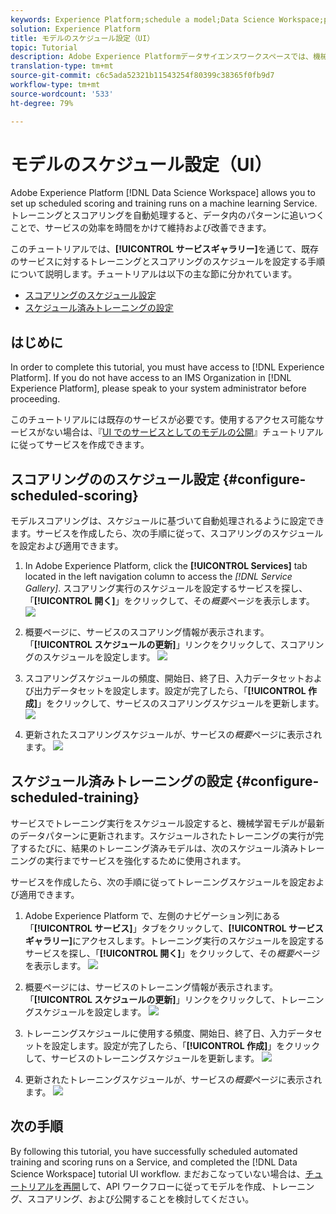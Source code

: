 ```yaml
---
keywords: Experience Platform;schedule a model;Data Science Workspace;popular topics;schedule scoring;schedule training
solution: Experience Platform
title: モデルのスケジュール設定（UI）
topic: Tutorial
description: Adobe Experience Platformデータサイエンスワークスペースでは、機械学習サービスでのスケジュール済みスコアおよびトレーニングの実行を設定できます。 トレーニングとスコアリングを自動処理すると、データ内のパターンに追いつくことで、サービスの効率を時間をかけて維持および改善できます。
translation-type: tm+mt
source-git-commit: c6c5ada52321b11543254f80399c38365f0fb9d7
workflow-type: tm+mt
source-wordcount: '533'
ht-degree: 79%

---
```



# モデルのスケジュール設定（UI）

Adobe Experience Platform [!DNL Data Science Workspace] allows you to set up scheduled scoring and training runs on a machine learning Service. トレーニングとスコアリングを自動処理すると、データ内のパターンに追いつくことで、サービスの効率を時間をかけて維持および改善できます。

このチュートリアルでは、**[!UICONTROL サービスギャラリー]**&#x200B;を通じて、既存のサービスに対するトレーニングとスコアリングのスケジュールを設定する手順について説明します。チュートリアルは以下の主な節に分かれています。

- [スコアリングのスケジュール設定](#configure-scheduled-scoring)
- [スケジュール済みトレーニングの設定](#configure-scheduled-training)

## はじめに

In order to complete this tutorial, you must have access to [!DNL Experience Platform]. If you do not have access to an IMS Organization in [!DNL Experience Platform], please speak to your system administrator before proceeding.

このチュートリアルには既存のサービスが必要です。使用するアクセス可能なサービスがない場合は、『[UI でのサービスとしてのモデルの公開](./publish-model-service-ui.md)』チュートリアルに従ってサービスを作成できます。

## スコアリングののスケジュール設定 {#configure-scheduled-scoring}

モデルスコアリングは、スケジュールに基づいて自動処理されるように設定できます。サービスを作成したら、次の手順に従って、スコアリングのスケジュールを設定および適用できます。

1. In Adobe Experience Platform, click the **[!UICONTROL Services]** tab located in the left navigation column to access the *[!DNL Service Gallery]*. スコアリング実行のスケジュールを設定するサービスを探し、「**[!UICONTROL 開く]**」をクリックして、その&#x200B;*概要*ページを表示します。
   ![](../images/models-recipes/schedule/click_to_open.png)

2. 概要ページに、サービスのスコアリング情報が表示されます。「**[!UICONTROL スケジュールの更新]**」リンクをクリックして、スコアリングのスケジュールを設定します。
   ![](../images/models-recipes/schedule/service_overview_score.png)

3. スコアリングスケジュールの頻度、開始日、終了日、入力データセットおよび出力データセットを設定します。設定が完了したら、「**[!UICONTROL 作成]**」をクリックして、サービスのスコアリングスケジュールを更新します。
   ![](../images/models-recipes/schedule/14_configure_scoring_schedule.png)

4. 更新されたスコアリングスケジュールが、サービスの&#x200B;*概要*ページに表示されます。
   ![](../images/models-recipes/schedule/service_with_scoring_schedule.png)


## スケジュール済みトレーニングの設定 {#configure-scheduled-training}

サービスでトレーニング実行をスケジュール設定すると、機械学習モデルが最新のデータパターンに更新されます。スケジュールされたトレーニングの実行が完了するたびに、結果のトレーニング済みモデルは、次のスケジュール済みトレーニングの実行までサービスを強化するために使用されます。

サービスを作成したら、次の手順に従ってトレーニングスケジュールを設定および適用できます。

1. Adobe Experience Platform で、左側のナビゲーション列にある「**[!UICONTROL サービス]**」タブをクリックして、**[!UICONTROL サービスギャラリー]**&#x200B;にアクセスします。トレーニング実行のスケジュールを設定するサービスを探し、「**[!UICONTROL 開く]**」をクリックして、その&#x200B;*概要*ページを表示します。
   ![](../images/models-recipes/schedule/click_to_open.png)

2. 概要ページには、サービスのトレーニング情報が表示されます。「**[!UICONTROL スケジュールの更新]**」リンクをクリックして、トレーニングスケジュールを設定します。
   ![](../images/models-recipes/schedule/service_overview_train.png)

3. トレーニングスケジュールに使用する頻度、開始日、終了日、入力データセットを設定します。設定が完了したら、「**[!UICONTROL 作成]**」をクリックして、サービスのトレーニングスケジュールを更新します。
   ![](../images/models-recipes/schedule/12_configure_training_schedule.png)

4. 更新されたトレーニングスケジュールが、サービスの&#x200B;*概要*ページに表示されます。
   ![](../images/models-recipes/schedule/service_with_training_schedule.png)

## 次の手順

By following this tutorial, you have successfully scheduled automated training and scoring runs on a Service, and completed the [!DNL Data Science Workspace] tutorial UI workflow. まだおこなっていない場合は、[チュートリアルを再開](./create-retails-sales-dataset.md)して、API ワークフローに従ってモデルを作成、トレーニング、スコアリング、および公開することを検討してください。
